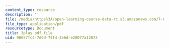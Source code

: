 ```yaml
---
content_type: resource
description: ''
file: /media/https%3A/open-learning-course-data-rc.s3.amazonaws.com/7-012-introduction-to-biology-fall-2004/90657fc47d9d74f43e6de20077a12073_blBcCjIY7Sg.pdf
file_type: application/pdf
resourcetype: Document
title: 3play pdf file
uid: 90657fc4-7d9d-74f4-3e6d-e20077a12073
---
```


